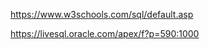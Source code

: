 <a> https://www.w3schools.com/sql/default.asp </a>


<a>https://livesql.oracle.com/apex/f?p=590:1000</a>
